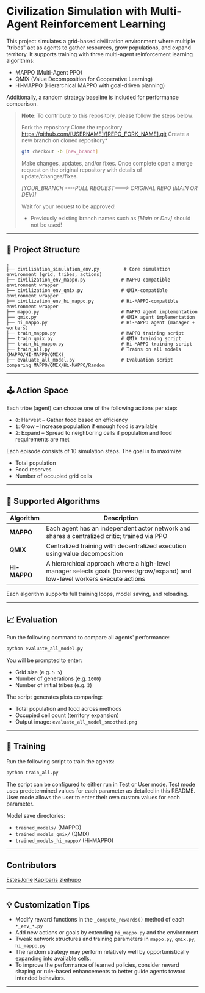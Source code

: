 
# Civilization Simulation with Multi-Agent Reinforcement Learning

This project simulates a grid-based civilization environment where multiple "tribes" act as agents to gather resources, grow populations, and expand territory. It supports training with three multi-agent reinforcement learning algorithms:

- MAPPO (Multi-Agent PPO)
- QMIX (Value Decomposition for Cooperative Learning)
- Hi-MAPPO (Hierarchical MAPPO with goal-driven planning)

Additionally, a random strategy baseline is included for performance comparison.

> **Note:** To contribute to this repository, please follow the steps below:
>
> Fork the repository 
> Clone the repository https://github.com/[USERNAME]/[REPO_FORK_NAME].git
> Create a new branch on cloned repository* 
>
>```bash 
>git checkout -b [new_branch]
>```
> Make changes, updates, and/or fixes. Once complete open a merge request on the original repository with details of update/changes/fixes. 
>
>*[YOUR_BRANCH ----PULL REQUEST---> ORIGINAL REPO (MAIN OR DEV)]*
>
> Wait for your request to be approved!
>
> * Previously existing branch names such as *[Main or Dev]* should not be used!
---

## 📁 Project Structure

```
.
├── civilisation_simulation_env.py         # Core simulation environment (grid, tribes, actions)
├── civilization_env_mappo.py             # MAPPO-compatible environment wrapper
├── civilization_env_qmix.py              # QMIX-compatible environment wrapper
├── civilization_env_hi_mappo.py          # Hi-MAPPO-compatible environment wrapper
├── mappo.py                              # MAPPO agent implementation
├── qmix.py                               # QMIX agent implementation
├── hi_mappo.py                           # Hi-MAPPO agent (manager + workers)
├── train_mappo.py                        # MAPPO training script
├── train_qmix.py                         # QMIX training script
├── train_hi_mappo.py                     # Hi-MAPPO training script
├── train_all.py                          # Trains on all models (MAPPO/HI-MAPPO/QMIX)
├── evaluate_all_model.py                 # Evaluation script comparing MAPPO/QMIX/Hi-MAPPO/Random
```

---

## 🕹️ Action Space

Each tribe (agent) can choose one of the following actions per step:

- `0`: Harvest – Gather food based on efficiency  
- `1`: Grow – Increase population if enough food is available  
- `2`: Expand – Spread to neighboring cells if population and food requirements are met  

Each episode consists of 10 simulation steps. The goal is to maximize:

- Total population  
- Food reserves  
- Number of occupied grid cells  

---

## 🤖 Supported Algorithms

| Algorithm    | Description |
|--------------|-------------|
| **MAPPO**    | Each agent has an independent actor network and shares a centralized critic; trained via PPO |
| **QMIX**     | Centralized training with decentralized execution using value decomposition |
| **Hi-MAPPO** | A hierarchical approach where a high-level manager selects goals (harvest/grow/expand) and low-level workers execute actions |

Each algorithm supports full training loops, model saving, and reloading.

---

## 📈 Evaluation

Run the following command to compare all agents' performance:

```bash
python evaluate_all_model.py
```

You will be prompted to enter:
- Grid size (e.g. `5 5`)
- Number of generations (e.g. `1000`)
- Number of initial tribes (e.g. `3`)

The script generates plots comparing:
- Total population and food across methods
- Occupied cell count (territory expansion)
- Output image: `evaluate_all_model_smoothed.png`

---

## 🏁 Training

Run the following script to train the agents:

```bash
python train_all.py
```

The script can be configured to either run in Test or User mode. Test mode uses predetermined values for each parameter as detailed in this README. User mode allows the user to enter their own custom values for each parameter.  

Model save directories:
- `trained_models/` (MAPPO)
- `trained_models_qmix/` (QMIX)
- `trained_models_hi_mappo/` (Hi-MAPPO)

--- 
## Contributors

[EstesJorie](https://github.com/EstesJorie)
[Kapibaris](https://github.com/Kapibaris)
[zleihupo](https://github.com/zleihupo)

---

## 💡 Customization Tips

- Modify reward functions in the `_compute_rewards()` method of each `*_env_*.py`
- Add new actions or goals by extending `hi_mappo.py` and the environment
- Tweak network structures and training parameters in `mappo.py`, `qmix.py`, `hi_mappo.py`
- The random strategy may perform relatively well by opportunistically expanding into available cells.
- To improve the performance of learned policies, consider reward shaping or rule-based enhancements to better guide agents toward intended behaviors.

---
